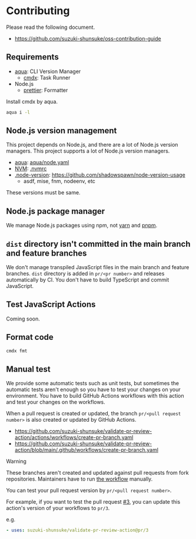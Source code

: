 # Contributing

Please read the following document.

- https://github.com/suzuki-shunsuke/oss-contribution-guide

## Requirements

- [aqua](https://aquaproj.github.io/): CLI Version Manager
  - [cmdx](https://github.com/suzuki-shunsuke/cmdx): Task Runner
- Node.js
  - [prettier](https://prettier.io/): Formatter

Install cmdx by aqua.

```sh
aqua i -l
```

## Node.js version management

This project depends on Node.js, and there are a lot of Node.js version managers.
This project supports a lot of Node.js version managers.

- [aqua](https://aquaproj.github.io/): [aqua/node.yaml](aqua/imports/node.yaml)
- [NVM](https://github.com/nvm-sh/nvm): [.nvmrc](.nvmrc)
- [.node-version](.node-version): https://github.com/shadowspawn/node-version-usage
  - asdf, mise, fnm, nodeenv, etc

These versions must be same.

## Node.js package manager

We manage Node.js packages using npm, not [yarn](https://yarnpkg.com/) and [pnpm](https://pnpm.io/).

## `dist` directory isn't committed in the main branch and feature branches

We don't manage transpiled JavaScript files in the main branch and feature branches.
`dist` directory is added in `pr/<pr number>` and releases automatically by CI.
You don't have to build TypeScript and commit JavaScript.

## Test JavaScript Actions

Coming soon.

## Format code

```sh
cmdx fmt
```

## Manual test

We provide some automatic tests such as unit tests, but sometimes the automatic tests aren't enough so you have to test your changes on your environment.
You have to build GitHub Actions workflows with this action and test your changes on the workflows.

When a pull request is created or updated, the branch `pr/<pull request number>` is also created or updated by GitHub Actions.

- https://github.com/suzuki-shunsuke/validate-pr-review-action/actions/workflows/create-pr-branch.yaml
- https://github.com/suzuki-shunsuke/validate-pr-review-action/blob/main/.github/workflows/create-pr-branch.yaml

> [!WARNING]
> These branches aren't created and updated against pull requests from fork repositories.
> Maintainers have to run [the workflow](https://github.com/suzuki-shunsuke/validate-pr-review-action/actions/workflows/create-pr-branch.yaml) manually.

You can test your pull request version by `pr/<pull request number>`.

For example, if you want to test the pull request [#3](https://github.com/suzuki-shunsuke/validate-pr-review-action/pull/3),
you can update this action's version of your workflows to `pr/3`.

e.g.

```yaml
- uses: suzuki-shunsuke/validate-pr-review-action@pr/3
```
